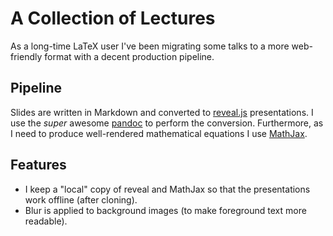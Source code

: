 # A Collection of Lectures

As a long-time LaTeX user I've been migrating some talks to a more web-friendly format with a decent production pipeline.

## Pipeline

Slides are written in Markdown and converted to [reveal.js](http://lab.hakim.se/reveal-js/#/) presentations.  I use the *super* awesome [pandoc](http://pandoc.org/) to perform the conversion.  Furthermore, as I need to produce well-rendered mathematical equations I use [MathJax](http://mathjax.org/).

## Features

* I keep a "local" copy of reveal and MathJax so that the presentations work offline (after cloning).
* Blur is applied to background images (to make foreground text more readable).
